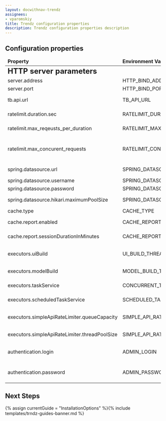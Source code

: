 ```yaml
---
layout: docwithnav-trendz
assignees:
- vparomskiy
title: Trendz configuration properties
description: Trendz configuration properties description
---
```



## Configuration properties

<table>
  <thead>
      <tr>
          <td><b>Property</b></td><td><b>Environment Variable</b></td><td><b>Default Value</b></td><td><b>Description</b></td>
      </tr>
  </thead>
  <tbody>
      <tr>
          <td colspan="4"><span style="font-weight: bold; font-size: 24px;">HTTP server parameters</span></td>
      </tr>  
      <tr>
          <td>server.address</td>
          <td>HTTP_BIND_ADDRESS</td>
          <td>0.0.0.0</td>
          <td>HTTP Server bind address</td>
      </tr>
      <tr>
          <td>server.port</td>
          <td>HTTP_BIND_PORT</td>
          <td>8888</td>
          <td>HTTP Server bind port</td>
      </tr>
      <tr>
            <td>tb.api.url</td>
            <td>TB_API_URL</td>
            <td>http://localhost:9090</td>
            <td>WinstarCloud Cluster REST API url</td>
        </tr>
      <tr>
          <td>ratelimit.duration.sec</td>
          <td>RATELIMIT_DURATION_SEC</td>
          <td>1</td>
          <td>Control amount of api calls per duration</td>
      </tr>
      <tr>
          <td>ratelimit.max_reqeusts_per_duration</td>
          <td>RATELIMIT_MAX_REQUESTS</td>
          <td>5000</td>
          <td>Max number of allowed API calls per configured duration</td>
      </tr>
      <tr>
          <td>ratelimit.max_concurent_requests</td>
          <td>RATELIMIT_CONCURRENT_REQUESTS</td>
          <td>8</td>
          <td>Max number of concurrent API calls. Overrides RATELIMIT_MAX_REQUESTS limit</td>
      </tr>          
        <tr>
          <td>spring.datasource.url</td>
          <td>SPRING_DATASOURCE_URL</td>
          <td>jdbc:postgresql://localhost:5432/trendz</td>
          <td>Connection URL for Trendz database</td>
        </tr>
        <tr>
            <td>spring.datasource.username</td>
            <td>SPRING_DATASOURCE_USERNAME</td>
            <td>postgres</td>
            <td>Database username</td>
        </tr> 
        <tr>
            <td>spring.datasource.password</td>
            <td>SPRING_DATASOURCE_PASSWORD</td>
            <td>postgres</td>
            <td>Database password</td>
        </tr> 
        <tr>
            <td>spring.datasource.hikari.maximumPoolSize</td>
            <td>SPRING_DATASOURCE_MAXIMUM_POOL_SIZE</td>
            <td>5</td>
            <td>Database connection pool size</td>
        </tr> 
        <tr>
            <td>cache.type</td>
            <td>CACHE_TYPE</td>
            <td>caffeine</td>
            <td>Application cache provider</td>
        </tr> 
        <tr>
            <td>cache.report.enabled</td>
            <td>CACHE_REPORT_ENABLED</td>
            <td>true</td>
            <td>Enable/disable view reprot cache on the system level</td>
        </tr> 
        <tr>
            <td>cache.report.sessionDurationInMinutes</td>
            <td>CACHE_REPORT_SESSION_DURATION_MINUTES</td>
            <td>10</td>
            <td>Expiration time for cached view report</td>
        </tr> 
        <tr>
            <td>executors.uiBuild</td>
            <td>UI_BUILD_THREAD_COUNT</td>
            <td>2</td>
            <td>Amount of paralell view config execution trigger from UI</td>
        </tr> 
        <tr>
            <td>executors.modelBuild</td>
            <td>MODEL_BUILD_THREAD_COUNT</td>
            <td>1</td>
            <td>Amount of paralell model build processes</td>
        </tr>      
        <tr>
            <td>executors.taskService</td>
            <td>CONCURRENT_TASK_EXECUTION_COUNT</td>
            <td>1</td>
            <td>Amount of paralell tasks executions</td>
        </tr> 
        <tr>
            <td>executors.scheduledTaskService</td>
            <td>SCHEDULED_TASK_EXECUTOR_THREAD_COUNT</td>
            <td>3</td>
            <td>Amount of paralell scheduled tasks executions</td>
        </tr> 
        <tr>
            <td>executors.simpleApiRateLimiter.queueCapacity</td>
            <td>SIMPLE_API_RATE_LIMITER_QUEUE_CAPACITY</td>
            <td>10</td>
            <td>max amount of queued requests that are waiting for execution</td>
        </tr> 
        <tr>
            <td>executors.simpleApiRateLimiter.threadPoolSize</td>
            <td>SIMPLE_API_RATE_LIMITER_THREAD_POOL_SIZE</td>
            <td>10</td>
            <td>Amount of requests that are executed in parallel</td>
        </tr> 
        <tr>
            <td>authentication.login</td>
            <td>ADMIN_LOGIN</td>
            <td> </td>
            <td>Username for authenticating background requests to WinstarCloud</td>
        </tr> 
        <tr>
            <td>authentication.password</td>
            <td>ADMIN_PASSWORD</td>
            <td> </td>
            <td>Password for authenticating background requests to WinstarCloud</td>
        </tr>         
                                                  
                               
  </tbody>
</table>

## Next Steps

{% assign currentGuide = "InstallationOptions" %}{% include templates/trndz-guides-banner.md %}